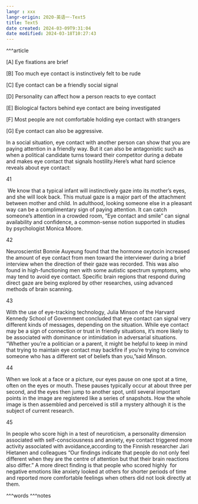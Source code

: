 ```yaml
---
langr : xxx
langr-origin: 2020-英语一-Text5
title: Text5
date created: 2024-03-09T9:31:04
date modified: 2024-03-18T10:27:43
---
```


^^^article

[A] Eye fixations are brief

[B] Too much eye contact is instinctively felt to be rude

[C] Eye contact can be a friendly social signal

[D] Personality can affect how a person reacts to eye contact

[E] Biological factors behind eye contact are being investigated

[F] Most people are not comfortable holding eye contact with strangers

[G] Eye contact can also be aggressive.

In a social situation, eye contact with another person can show that you are paying attention in a friendly way. But it can also be antagonistic such as when a political candidate turns toward their competitor during a debate and makes eye contact that signals hostility.Here’s what hard science reveals about eye contact:

41


 We know that a typical infant will instinctively gaze into its mother’s eyes, and she will look back. This mutual gaze is a major part of the attachment between mother and child. In adulthood, looking someone else in a pleasant way can be a complimentary sign of paying attention. It can catch someone’s attention in a crowded room, “Eye contact and smile” can signal availability and confidence, a common-sense notion supported in studies by psychologist Monica Moore.

42


Neuroscientist Bonnie Auyeung found that the hormone oxytocin increased the amount of eye contact from men toward the interviewer during a brief interview when the direction of their gaze was recorded. This was also found in high-functioning men with some autistic spectrum symptoms, who may tend to avoid eye contact. Specific brain regions that respond during direct gaze are being explored by other researches, using advanced methods of brain scanning.

43

  

With the use of eye-tracking technology, Julia Minson of the Harvard Kennedy School of Government concluded that eye contact can signal very different kinds of messages, depending on the situation. While eye contact may be a sign of connection or trust in friendly situations, it’s more likely to be associated with dominance or intimidation in adversarial situations. “Whether you’re a politician or a parent, it might be helpful to keep in mind that trying to maintain eye contact may backfire if you’re trying to convince someone who has a different set of beliefs than you,”said Minson.

44


When we look at a face or a picture, our eyes pause on one spot at a time, often on the eyes or mouth. These pauses typically occur at about three per second, and the eyes then jump to another spot, until several important points in the image are registered like a series of snapshots. How the whole image is then assembled and perceived is still a mystery although it is the subject of current research.

45

  
In people who score high in a test of neuroticism, a personality dimension associated with self-consciousness and anxiety, eye contact triggered more activity associated with avoidance,according to the Finnish researcher Jari Hietanen and colleagues “Our findings indicate that people do not only feel different when they are the centre of attention but that their brain reactions also differ.” A more direct finding is that people who scored highly  for negative emotions like anxiety looked at others for shorter periods of time and reported more comfortable feelings when others did not look directly at them.




^^^words
^^^notes
